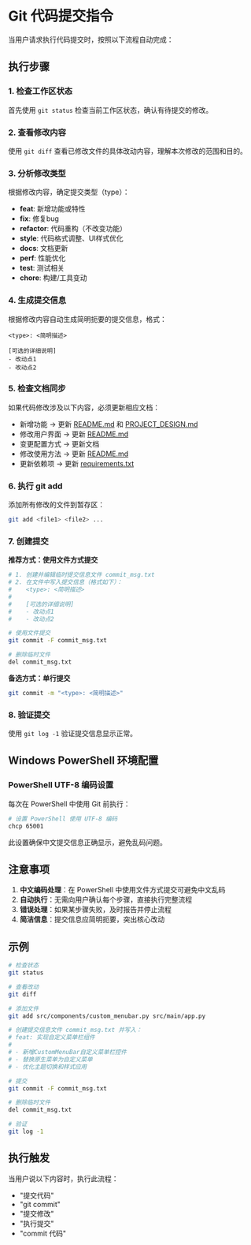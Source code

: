 # Git 代码提交指令

当用户请求执行代码提交时，按照以下流程自动完成：

## 执行步骤

### 1. 检查工作区状态

首先使用 `git status` 检查当前工作区状态，确认有待提交的修改。

### 2. 查看修改内容

使用 `git diff` 查看已修改文件的具体改动内容，理解本次修改的范围和目的。

### 3. 分析修改类型

根据修改内容，确定提交类型（type）：

- **feat**: 新增功能或特性
- **fix**: 修复bug
- **refactor**: 代码重构（不改变功能）
- **style**: 代码格式调整、UI样式优化
- **docs**: 文档更新
- **perf**: 性能优化
- **test**: 测试相关
- **chore**: 构建/工具变动

### 4. 生成提交信息

根据修改内容自动生成简明扼要的提交信息，格式：

```
<type>: <简明描述>

[可选的详细说明]
- 改动点1
- 改动点2
```

### 5. 检查文档同步

如果代码修改涉及以下内容，必须更新相应文档：

- 新增功能 → 更新 [README.md](mdc:README.md) 和 [PROJECT_DESIGN.md](mdc:PROJECT_DESIGN.md)
- 修改用户界面 → 更新 [README.md](mdc:README.md)
- 变更配置方式 → 更新文档
- 修改使用方法 → 更新 [README.md](mdc:README.md)
- 更新依赖项 → 更新 [requirements.txt](mdc:requirements.txt)

### 6. 执行 git add

添加所有修改的文件到暂存区：

```bash
git add <file1> <file2> ...
```

### 7. 创建提交

**推荐方式：使用文件方式提交**

```bash
# 1. 创建并编辑临时提交信息文件 commit_msg.txt
# 2. 在文件中写入提交信息（格式如下）：
#    <type>: <简明描述>
#    
#    [可选的详细说明]
#    - 改动点1
#    - 改动点2

# 使用文件提交
git commit -F commit_msg.txt

# 删除临时文件
del commit_msg.txt
```

**备选方式：单行提交**

```bash
git commit -m "<type>: <简明描述>"
```

### 8. 验证提交

使用 `git log -1` 验证提交信息显示正常。

## Windows PowerShell 环境配置

### PowerShell UTF-8 编码设置

每次在 PowerShell 中使用 Git 前执行：

```bash
# 设置 PowerShell 使用 UTF-8 编码
chcp 65001
```

此设置确保中文提交信息正确显示，避免乱码问题。

## 注意事项

1. **中文编码处理**：在 PowerShell 中使用文件方式提交可避免中文乱码
2. **自动执行**：无需向用户确认每个步骤，直接执行完整流程
3. **错误处理**：如果某步骤失败，及时报告并停止流程
4. **简洁信息**：提交信息应简明扼要，突出核心改动

## 示例

```bash
# 检查状态
git status

# 查看改动
git diff

# 添加文件
git add src/components/custom_menubar.py src/main/app.py

# 创建提交信息文件 commit_msg.txt 并写入：
# feat: 实现自定义菜单栏组件
# 
# - 新增CustomMenuBar自定义菜单栏控件
# - 替换原生菜单为自定义菜单
# - 优化主题切换和样式应用

# 提交
git commit -F commit_msg.txt

# 删除临时文件
del commit_msg.txt

# 验证
git log -1
```

## 执行触发

当用户说以下内容时，执行此流程：

- "提交代码"
- "git commit"
- "提交修改"
- "执行提交"
- "commit 代码"
